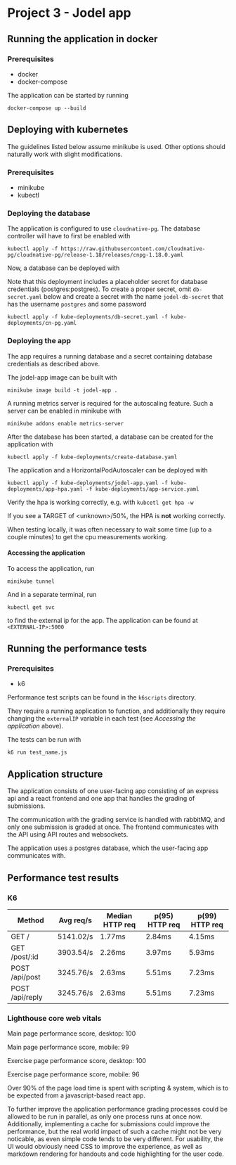 # Project 3 - Jodel app

## Running the application in docker
### Prerequisites 
* docker
* docker-compose

The application can be started by running
```
docker-compose up --build
```

## Deploying with kubernetes
The guidelines listed below assume minikube is used. Other options should naturally work with slight modifications.
### Prerequisites
* minikube
* kubectl

### Deploying the database
The application is configured to use `cloudnative-pg`. The database controller will have to first be enabled with
```
kubectl apply -f https://raw.githubusercontent.com/cloudnative-pg/cloudnative-pg/release-1.18/releases/cnpg-1.18.0.yaml
```

Now, a database can be deployed with

Note that this deployment includes a placeholder secret for database credentials (postgres:postgres). To create a proper secret, omit `db-secret.yaml` below and create a secret with the name `jodel-db-secret` that has the username `postgres` and some password
```
kubectl apply -f kube-deployments/db-secret.yaml -f kube-deployments/cn-pg.yaml
```

### Deploying the app
The app requires a running database and a secret containing database credentials as described above.

The jodel-app image can be built with
```
minikube image build -t jodel-app .
```

A running metrics server is required for the autoscaling feature. Such a server can be enabled in minikube with 
```
minikube addons enable metrics-server
```

After the database has been started, a database can be created for the application with
```
kubectl apply -f kube-deployments/create-database.yaml
```

The application and a HorizontalPodAutoscaler can be deployed with
```
kubectl apply -f kube-deployments/jodel-app.yaml -f kube-deployments/app-hpa.yaml -f kube-deployments/app-service.yaml
```

Verify the hpa is working correctly, e.g. with `kubcetl get hpa -w`

If you see a TARGET of \<unknown\>/50%, the HPA is **not** working correctly. 

When testing locally, it was often necessary to wait some time (up to a couple minutes) to get the cpu measurements working.

#### Accessing the application
To access the application, run
```
minikube tunnel
```
And in a separate terminal, run
```
kubectl get svc
```
to find the external ip for the app. The application can be found at `<EXTERNAL-IP>:5000`

## Running the performance tests
### Prerequisites
* k6

Performance test scripts can be found in the `k6scripts` directory.

They require a running application to function, and additionally they require changing the `externalIP` variable in each test (see *Accessing the application* above).

The tests can be run with
```
k6 run test_name.js
```


## Application structure
The application consists of one user-facing app consisting of an express api and a react frontend and one app that handles the grading of submissions.

The communication with the grading service is handled with rabbitMQ, and only one submission is graded at once. The frontend communicates with the API using API routes and websockets.

The application uses a postgres database, which the user-facing app communicates with.

## Performance test results

### K6
| Method          | Avg req/s | Median HTTP req | p(95) HTTP req | p(99) HTTP req |
| --------------- | --------- | --------------- | -------------- | -------------- |
| GET /           | 5141.02/s | 1.77ms          | 2.84ms         | 4.15ms         |
| GET /post/:id   | 3903.54/s | 2.26ms          | 3.97ms         | 5.93ms         |
| POST /api/post  | 3245.76/s | 2.63ms          | 5.51ms         | 7.23ms         |
| POST /api/reply | 3245.76/s | 2.63ms          | 5.51ms         | 7.23ms         |

### Lighthouse core web vitals

Main page performance score, desktop: 100

Main page performance score, mobile: 99 

Exercise page performance score, desktop: 100

Exercise page performance score, mobile: 96 

Over 90% of the page load time is spent with scripting & system, which is to be expected from a javascript-based react app.

To further improve the application performance grading processes could be allowed to be run in parallel, as only one process runs at once now.
Additionally, implementing a cache for submissions could improve the performance, but the real world impact of such a cache might not be very noticable, as even simple code tends to be very different. For usability, the UI would obviously need CSS to improve the experience, as well as markdown rendering for handouts and code highlighting for the user code.
